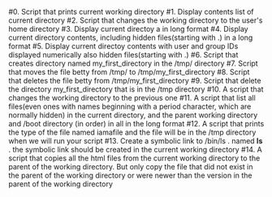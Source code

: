 #0. Script that prints current working directory
#1. Display contents list of current directory
#2. Script that changes the working directory to the user's home directory
#3. Display current directoy a in long format
#4. Display current directory contents, including hidden files(starting with .) in a long format
#5. Display current directoy contents with user and group IDs displayed numerically also hidden files(starting with .)
#6. Script that creates directory named my_first_directory in the /tmp/ directory
#7. Script that moves the file betty from /tmp/ to /tmp/my_first_directory
#8. Script that deletes the file betty from /tmp/my_first_directory
#9. Script that delete the directory my_first_directory that is in the /tmp directory
#10. A script that changes the working directory to the previous one
#11. A script that list all files(even ones with names beginning with a period character, which are normally hidden) in the current directory, and the parent working directory and /boot directory (in order) in all in the long format
#12. A script that prints the type of the file named iamafile and the file will be in the /tmp directory when we will run your script
#13. Create a symbolic link to /bin/ls . named __ls__ . the symbolic link should be created in  the current working directory
#14. A script that copies all the html files from the current working directory to the parent of the working directory. But only copy the file that did not exist in the parent of the working directory or were newer than the version in the parent of the working directory
